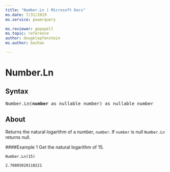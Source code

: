 ```yaml
---
title: "Number.Ln | Microsoft Docs"
ms.date: 7/31/2019
ms.service: powerquery

ms.reviewer: gepopell
ms.topic: reference
author: dougklopfenstein
ms.author: bezhan

---
```

# Number.Ln

## Syntax

<pre>
Number.Ln(<b>number</b> as nullable number) as nullable number 
</pre>
  
## About  
Returns the natural logarithm of a number, `number`. If `number` is null `Number.Ln` returns null.

####Example 1
Get the natural logarithm of 15.

```powerquery-m
Number.Ln(15)
```

`2.70805020110221`
